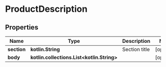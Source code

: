 
# ProductDescription

## Properties
Name | Type | Description | Notes
------------ | ------------- | ------------- | -------------
**section** | **kotlin.String** | Section title |  [optional]
**body** | **kotlin.collections.List&lt;kotlin.String&gt;** |  |  [optional]



